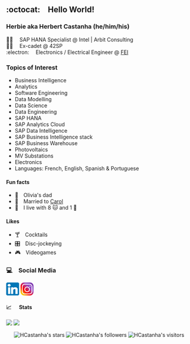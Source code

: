 ## :octocat:&emsp;Hello World!

### Herbie aka Herbert Castanha (he/him/his)
👨‍💻	&emsp;SAP HANA Specialist @ Intel | Arbit Consulting <br>
👨‍💻	&emsp;Ex-cadet @ 42SP <br>
:electron:	 &emsp;Electronics / Electrical Engineer @ [FEI][1]

### Topics of Interest
- Business Intelligence
- Analytics
- Software Engineering
- Data Modelling
- Data Science
- Data Engineering
- SAP HANA
- SAP Analytics Cloud
- SAP Data Intelligence
- SAP Business Intelligence stack
- SAP Business Warehouse
- Photovoltaics
- MV Substations
- Electronics
- Languages: French, English, Spanish & Portuguese


[1]: https://portal.fei.edu.br/


#### Fun facts
- :girl:&emsp;Olivia's dad
- :ring:&emsp;Married to [Carol](https://github.com/caroldaniel)
- :paw_prints:&emsp;I live with 8 :cat: and 1 :dog:

#### Likes
- :cocktail:&emsp;Cocktails
- :control_knobs:&emsp;Disc-jockeying
- :video_game:&emsp;Videogames


### :computer:&emsp;Social Media

[![LinkedIn][4.1]][4.2]		[![Instagram][2.1]][2.2]
<!-- Icons -->


[2.1]: https://github.com/caroldaniel/caroldaniel-utils/blob/afac2b0137c737baad6cd09c10d534f250c6b862/Instagram_icon.png
[4.1]: https://github.com/caroldaniel/caroldaniel-utils/blob/afac2b0137c737baad6cd09c10d534f250c6b862/linkedin_scale.png

<!-- Links to your social media accounts -->

[2.2]: https://www.instagram.com/hcastanha/
[4.2]: https://www.linkedin.com/in/hcastanha/

#### :chart_with_upwards_trend: &emsp; Stats

[![](https://github-readme-stats.vercel.app/api?username=hcastanha&count_private=true&show_icons=true&hide=issues&hide_border=true&theme=)](https://github.com/hcastanha?tab=repositories) 
[![](https://github-readme-stats.vercel.app/api/top-langs/?username=hcastanha&layout=compact&hide_border=true&theme=)](https://github.com/hcastanha?tab=repositories)

<p align="center">
    <img alt="HCastanha's stars" src="https://img.shields.io/github/stars/hcastanha?color=blue" />
    <img alt="HCastanha's followers" src="https://img.shields.io/github/followers/hcastanha?color=blue" />
    <img alt="HCastanha's visitors" src="https://komarev.com/ghpvc/?username=hcastanha&color=blue&style=flat&label=visitors" />	
	
</p>
